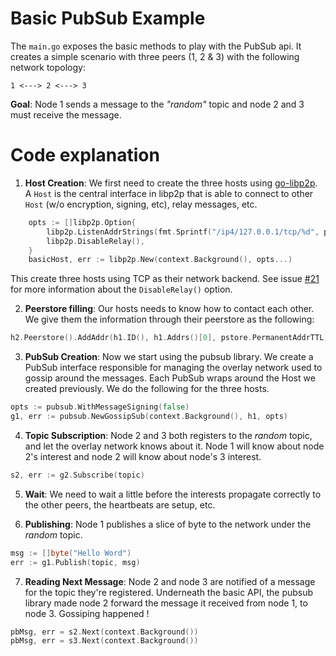 # Basic PubSub Example 

The `main.go` exposes the basic methods to play with the PubSub api. 
It creates a simple scenario with three peers (1, 2 & 3) with the following
network topology:
```
1 <---> 2 <---> 3
```

**Goal**: Node 1 sends a message to the *"random"* topic and node 2 and 3 must
receive the message.

# Code explanation

1. **Host Creation**: We first need to create the three hosts using [go-libp2p]("https://github.com/libp2p/go-libp2p"). A `Host` is the central interface in libp2p that is able to connect to other `Host` (w/o encryption, signing, etc), relay messages, etc.
```go
	opts := []libp2p.Option{
		libp2p.ListenAddrStrings(fmt.Sprintf("/ip4/127.0.0.1/tcp/%d", port)),
		libp2p.DisableRelay(),
	}
	basicHost, err := libp2p.New(context.Background(), opts...)
```
This create three hosts using TCP as their network backend. See issue [#21](https://github.com/libp2p/go-libp2p-examples/issues/21) for more information about the `DisableRelay()` option.

2. **Peerstore filling**: Our hosts needs to know how to contact each other. We
give them the information through their peerstore as the following:
```go
h2.Peerstore().AddAddr(h1.ID(), h1.Addrs()[0], pstore.PermanentAddrTTL)
```

3. **PubSub Creation**: Now we start using the pubsub library. We create a
PubSub interface responsible for managing the overlay network used to gossip
around the messages. Each PubSub wraps around the Host we created previously. We do the following for the three hosts.
```go
opts := pubsub.WithMessageSigning(false)
g1, err := pubsub.NewGossipSub(context.Background(), h1, opts)
```

4. **Topic Subscription**: Node 2 and 3 both registers to the *random* topic,
   and let the overlay network knows about it. Node 1 will know about node 2's
   interest and node 2 will know about node's 3 interest.
```go
s2, err := g2.Subscribe(topic)
```

5. **Wait**: We need to wait a little before the interests propagate correctly
   to the other peers, the heartbeats are setup, etc. 

6. **Publishing**: Node 1 publishes a slice of byte to the network under the
   *random* topic.
```go	
msg := []byte("Hello Word")
err := g1.Publish(topic, msg)
```

7. **Reading Next Message**: Node 2 and node 3 are notified of a message for the
   topic they're registered. Underneath the basic API, the pubsub library made
   node 2 forward the message it received from node 1, to node 3. Gossiping
   happened !
```go
pbMsg, err = s2.Next(context.Background())
pbMsg, err = s3.Next(context.Background())
```



